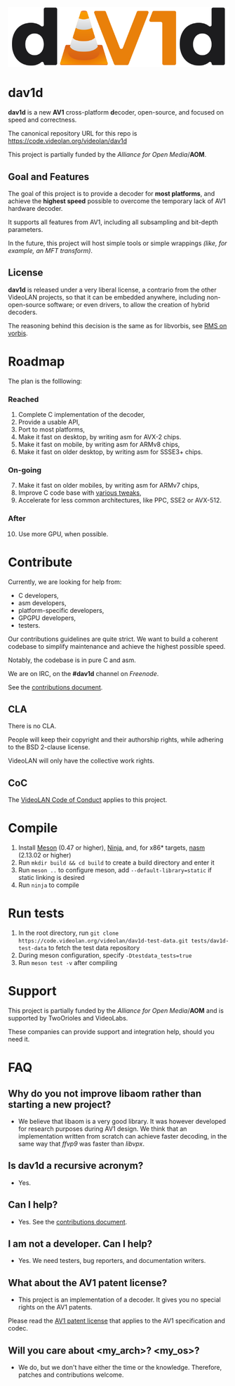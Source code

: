 ![dav1d logo](dav1d_logo.png)

# dav1d

**dav1d** is a new **AV1** cross-platform **d**ecoder, open-source, and focused on speed and correctness.

The canonical repository URL for this repo is https://code.videolan.org/videolan/dav1d

This project is partially funded by the *Alliance for Open Media*/**AOM**.

## Goal and Features

The goal of this project is to provide a decoder for **most platforms**, and achieve the **highest speed** possible to overcome the temporary lack of AV1 hardware decoder.

It supports all features from AV1, including all subsampling and bit-depth parameters.

In the future, this project will host simple tools or simple wrappings *(like, for example, an MFT transform)*.

## License

**dav1d** is released under a very liberal license, a contrario from the other VideoLAN projects, so that it can be embedded anywhere, including non-open-source software; or even drivers, to allow the creation of hybrid decoders.

The reasoning behind this decision is the same as for libvorbis, see [RMS on vorbis](https://lwn.net/2001/0301/a/rms-ov-license.php3).

# Roadmap

The plan is the folllowing:

### Reached
1. Complete C implementation of the decoder,
2. Provide a usable API,
3. Port to most platforms,
4. Make it fast on desktop, by writing asm for AVX-2 chips.
5. Make it fast on mobile, by writing asm for ARMv8 chips,
6. Make it fast on older desktop, by writing asm for SSSE3+ chips.

### On-going
7. Make it fast on older mobiles, by writing asm for ARMv7 chips,
8. Improve C code base with [various tweaks](https://code.videolan.org/videolan/dav1d/wikis/task-list),
9. Accelerate for less common architectures, like PPC, SSE2 or AVX-512.

### After
10. Use more GPU, when possible.

# Contribute

Currently, we are looking for help from:
- C developers,
- asm developers,
- platform-specific developers,
- GPGPU developers,
- testers.

Our contributions guidelines are quite strict. We want to build a coherent codebase to simplify maintenance and achieve the highest possible speed.

Notably, the codebase is in pure C and asm.

We are on IRC, on the **#dav1d** channel on *Freenode*.

See the [contributions document](CONTRIBUTING.md).

## CLA

There is no CLA.

People will keep their copyright and their authorship rights, while adhering to the BSD 2-clause license.

VideoLAN will only have the collective work rights.

## CoC

The [VideoLAN Code of Conduct](https://wiki.videolan.org/CoC) applies to this project.

# Compile

1. Install [Meson](https://mesonbuild.com/) (0.47 or higher), [Ninja](https://ninja-build.org/), and, for x86\* targets, [nasm](https://nasm.us/) (2.13.02 or higher)
2. Run `mkdir build && cd build` to create a build directory and enter it
3. Run `meson ..` to configure meson, add `--default-library=static` if static linking is desired
4. Run `ninja` to compile

# Run tests

1. In the root directory, run `git clone https://code.videolan.org/videolan/dav1d-test-data.git tests/dav1d-test-data` to fetch the test data repository
2. During meson configuration, specify `-Dtestdata_tests=true`
3. Run `meson test -v` after compiling

# Support

This project is partially funded by the *Alliance for Open Media*/**AOM** and is supported by TwoOrioles and VideoLabs.

These companies can provide support and integration help, should you need it.


# FAQ

## Why do you not improve libaom rather than starting a new project?

- We believe that libaom is a very good library. It was however developed for research purposes during AV1 design.
We think that an implementation written from scratch can achieve faster decoding, in the same way that *ffvp9* was faster than *libvpx*.

## Is dav1d a recursive acronym?

- Yes.

## Can I help?

- Yes. See the [contributions document](CONTRIBUTING.md).

## I am not a developer. Can I help?

- Yes. We need testers, bug reporters, and documentation writers.

## What about the AV1 patent license?

- This project is an implementation of a decoder. It gives you no special rights on the AV1 patents.

Please read the [AV1 patent license](doc/PATENTS) that applies to the AV1 specification and codec.

## Will you care about <my_arch>? <my_os>?

- We do, but we don't have either the time or the knowledge. Therefore, patches and contributions welcome.

